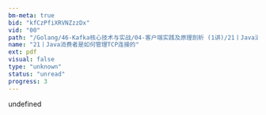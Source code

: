 ```yaml
---
bm-meta: true
bid: "kfCzPfiXRVNZzzDx"
vid: "00"
path: "/Golang/46-Kafka核心技术与实战/04-客户端实践及原理剖析 (1讲)/21丨Java消费者是如何管理TCP连接的.pdf"
name: "21丨Java消费者是如何管理TCP连接的"
ext: pdf
visual: false
type: "unknown"
status: "unread"
progress: 3
---
```

undefined
